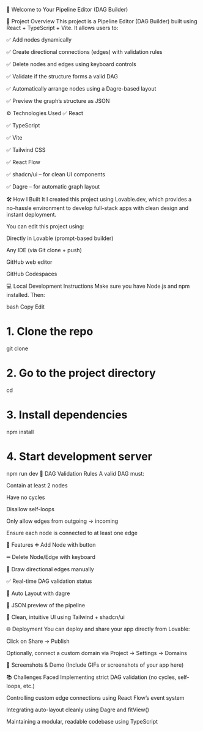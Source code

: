 🚀 Welcome to Your Pipeline Editor (DAG Builder)

🧩 Project Overview
This project is a Pipeline Editor (DAG Builder) built using React + TypeScript + Vite. It allows users to:

✅ Add nodes dynamically

✅ Create directional connections (edges) with validation rules

✅ Delete nodes and edges using keyboard controls

✅ Validate if the structure forms a valid DAG

✅ Automatically arrange nodes using a Dagre-based layout

✅ Preview the graph’s structure as JSON

⚙️ Technologies Used
✅ React

✅ TypeScript

✅ Vite

✅ Tailwind CSS

✅ React Flow

✅ shadcn/ui – for clean UI components

✅ Dagre – for automatic graph layout

🛠️ How I Built It
I created this project using Lovable.dev, which provides a no-hassle environment to develop full-stack apps with clean design and instant deployment.

You can edit this project using:

Directly in Lovable (prompt-based builder)

Any IDE (via Git clone + push)

GitHub web editor

GitHub Codespaces

💻 Local Development Instructions
Make sure you have Node.js and npm installed. Then:

bash
Copy
Edit
# 1. Clone the repo
git clone <your-git-url>

# 2. Go to the project directory
cd <project-name>

# 3. Install dependencies
npm install

# 4. Start development server
npm run dev
🧪 DAG Validation Rules
A valid DAG must:

Contain at least 2 nodes

Have no cycles

Disallow self-loops

Only allow edges from outgoing → incoming

Ensure each node is connected to at least one edge

📐 Features
➕ Add Node with button

➖ Delete Node/Edge with keyboard

🔄 Draw directional edges manually

✅ Real-time DAG validation status

📐 Auto Layout with dagre

🧾 JSON preview of the pipeline

🎨 Clean, intuitive UI using Tailwind + shadcn/ui

🌐 Deployment
You can deploy and share your app directly from Lovable:

Click on Share → Publish

Optionally, connect a custom domain via Project → Settings → Domains

📸 Screenshots & Demo
(Include GIFs or screenshots of your app here)

📚 Challenges Faced
Implementing strict DAG validation (no cycles, self-loops, etc.)

Controlling custom edge connections using React Flow’s event system

Integrating auto-layout cleanly using Dagre and fitView()

Maintaining a modular, readable codebase using TypeScript

